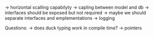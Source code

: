 -> horizontal scalling capabilyty
-> capling between model and db
-> interfaces should be exposed but not required
-> maybe we should separate interfaces and emplementations
-> logging

Questions:
-> does duck typing work in compile time?
-> pointers